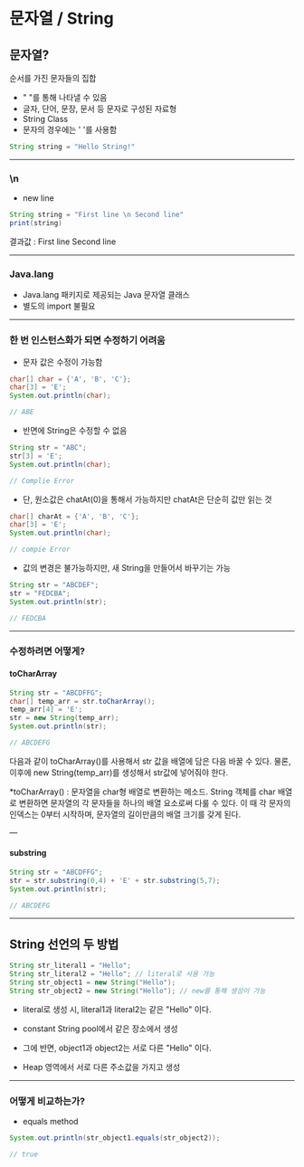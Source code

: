 # 문자열 / String

## 문자열?
순서를 가진 문자들의 집합
- " "를 통해 나타낼 수 있음
- 글자, 단어, 문장, 문서 등 문자로 구성된 자료형
- String Class
- 문자의 경우에는 ' '를 사용함

```java
String string = "Hello String!"
```
---
###  \n
- new line 
```java
String string = "First line \n Second line"
print(string)
```
결과값 : First line
              Second line

---
### Java.lang
- Java.lang 패키지로 제공되는 Java 문자열 클래스
- 별도의 import 불필요

---
### 한 번 인스턴스화가 되면 수정하기 어려움
- 문자 값은 수정이 가능함
``` java
char[] char = {'A', 'B', 'C'};
char[3] = 'E';
System.out.println(char);

// ABE
```
- 반면에 String은 수정할 수 없음
```java
String str = "ABC";
str[3] = 'E';
System.out.println(char);

// Complie Error
```

- 단, 원소값은 chatAt(0)을 통해서 가능하지만 chatAt은 단순히 값만 읽는 것
```java
char[] charAt = {'A', 'B', 'C'};
char[3] = 'E';
System.out.println(char);

// compie Error
```

- 값의 변경은 불가능하지만, 새 String을 만들어서 바꾸기는 가능
```java
String str = "ABCDEF";
str = "FEDCBA";
System.out.println(str);

// FEDCBA
```

---
### 수정하려면 어떻게?
#### toCharArray
``` java
String str = "ABCDFFG";
char[] temp_arr = str.toCharArray();
temp_arr[4] = 'E';
str = new String(temp_arr);
System.out.println(str);

// ABCDEFG
```
다음과 같이 toCharArray()를 사용해서 str 값을 배열에 담은 다음 바꿀 수 있다. 물론, 이후에 new String(temp_arr)를 생성해서 str값에 넣어줘야 한다.

*toCharArray() : 문자열을 char형 배열로 변환하는 메소드. String 객체를 char 배열로 변환하면 문자열의 각 문자들을 하나의 배열 요소로써 다룰 수 있다. 이 때 각 문자의 인덱스는 0부터 시작하며, 문자열의 길이만큼의 배열 크기를 갖게 된다.

—
#### substring
```java
String str = "ABCDFFG";
str = str.substring(0,4) + 'E' + str.substring(5,7);
System.out.println(str);

// ABCDEFG
```

---
## String 선언의 두 방법
```java
String str_literal1 = "Hello";
String str_literal2 = "Hello"; // literal로 사용 가능
String str_object1 = new String("Hello"); 
String str_object2 = new String("Hello"); // new를 통해 생성이 가능
```
- literal로 생성 시, literal1과 literal2는 같은 "Hello" 이다. 
+ constant String pool에서 같은 장소에서 생성

- 그에 반면, object1과 object2는 서로 다른 "Hello" 이다. 
+ Heap 영역에서 서로 다른 주소값을 가지고 생성

---
### 어떻게 비교하는가?

- equals method
```java
System.out.println(str_object1.equals(str_object2));

// true
```


